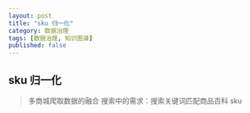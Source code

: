```yaml
---
layout: post
title: "sku 归一化"
category: 数据治理
tags: [数据治理, 知识图谱]
published: false
---
```


## sku 归一化

>多商城爬取数据的融合
搜索中的需求：搜索关键词匹配商品百科 sku
